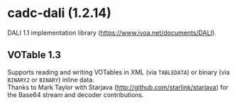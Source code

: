 # cadc-dali (1.2.14)

DALI 1.1 implementation library (https://www.ivoa.net/documents/DALI).

## VOTable 1.3

Supports reading and writing VOTables in XML (via `TABLEDATA`) or binary (via `BINARY2` or `BINARY`) inline data.  
Thanks to Mark Taylor with Starjava (http://github.com/starlink/starjava) for the Base64 stream and decoder contributions. 